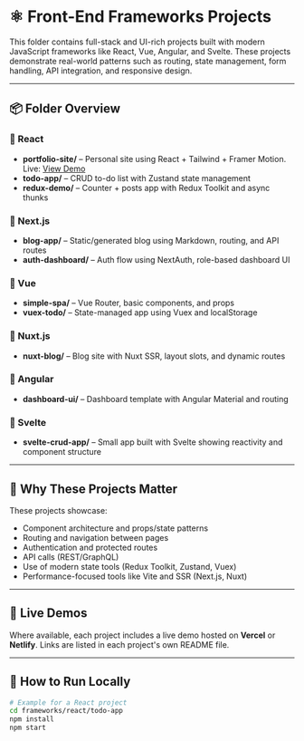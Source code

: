 # ⚛️ Front-End Frameworks Projects

This folder contains full-stack and UI-rich projects built with modern JavaScript frameworks like React, Vue, Angular, and Svelte. These projects demonstrate real-world patterns such as routing, state management, form handling, API integration, and responsive design.

---

## 📦 Folder Overview

### 🔹 React
- **portfolio-site/** – Personal site using React + Tailwind + Framer Motion. Live: [View Demo](https://your-portfolio.vercel.app)
- **todo-app/** – CRUD to-do list with Zustand state management
- **redux-demo/** – Counter + posts app with Redux Toolkit and async thunks

### 🔹 Next.js
- **blog-app/** – Static/generated blog using Markdown, routing, and API routes
- **auth-dashboard/** – Auth flow using NextAuth, role-based dashboard UI

### 🔹 Vue
- **simple-spa/** – Vue Router, basic components, and props
- **vuex-todo/** – State-managed app using Vuex and localStorage

### 🔹 Nuxt.js
- **nuxt-blog/** – Blog site with Nuxt SSR, layout slots, and dynamic routes

### 🔹 Angular
- **dashboard-ui/** – Dashboard template with Angular Material and routing

### 🔹 Svelte
- **svelte-crud-app/** – Small app built with Svelte showing reactivity and component structure

---

## 🧠 Why These Projects Matter

These projects showcase:
- Component architecture and props/state patterns
- Routing and navigation between pages
- Authentication and protected routes
- API calls (REST/GraphQL)
- Use of modern state tools (Redux Toolkit, Zustand, Vuex)
- Performance-focused tools like Vite and SSR (Next.js, Nuxt)

---

## 🔗 Live Demos

Where available, each project includes a live demo hosted on **Vercel** or **Netlify**. Links are listed in each project's own README file.

---

## 🚀 How to Run Locally

```bash
# Example for a React project
cd frameworks/react/todo-app
npm install
npm start

